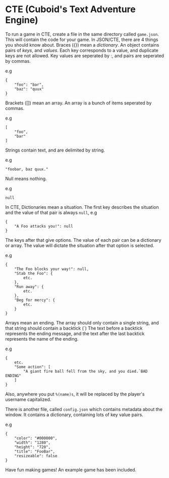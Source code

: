 # CTE \(Cuboid's Text Adventure Engine\)

To run a game in CTE, create a file in the same directory called `game.json`. This will contain the code for your game.
In JSON/CTE, there are 4 things you should know about. Braces \(\{\}\) mean a *dictionary*.
An object contains pairs of *keys*, and *values*. Each key corresponds to a value, and duplicate keys are not allowed.
Key values are seperated by \:, and pairs are seperated by commas.

e.g
```
{
	"foo": "bar",
	"baz": "quux"
}
```
Brackets \(\[\]\) mean an array.
An array is a bunch of items seperated by commas.

e.g
```
[
	"foo",
	"bar"
]
```
Strings contain text, and are delimited by string.

e.g
```
"foobar, baz quux."
```
Null means nothing.

e.g
```
null
```

In CTE, Dictionaries mean a situation.
The first key describes the situation and the value of that pair is always `null`, e.g
```
{
	"A Foo attacks you!": null
}
```

The keys after that give options. The value of each pair can be a dictionary or array.
The value will dictate the situation after that option is selected.

e.g
```
{
	"The Foo blocks your way!": null,
	"Stab the Foo": {
		etc.
	},
	"Run away": {
		etc.
	},
	"Beg for mercy": {
		etc.
	}
}
```

Arrays mean an ending. The array should only contain a single string, and that string should contain a backtick \(\`\)
The text before a backtick represents the ending message, and the text after the last backtick represents the name of the ending.

e.g
```
{
	etc.
	"Some action": [
		"A giant fire ball fell from the sky, and you died.`BAD ENDING"
	]
}
```

Also, anywhere you put `%(name)s`, it will be replaced by the player's username capitalized.

There is another file, called `config.json` which contains metadata about the window.
It contains a dictionary, containing lots of key value pairs.

e.g
```
{
	"color": "#000000",
	"width": "1280",
	"height": "720",
	"title": "FooBar",
	"resizeable": false
}
```

Have fun making games! An example game has been included.